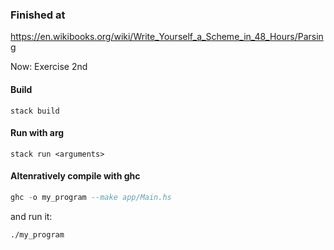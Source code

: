 ### Finished at
https://en.wikibooks.org/wiki/Write_Yourself_a_Scheme_in_48_Hours/Parsing

Now: Exercise 2nd

#### Build
`stack build`

#### Run with arg
`stack run <arguments>`

#### Altenratively compile with ghc
```haskell
ghc -o my_program --make app/Main.hs
```
and run it:
```bash
./my_program
```

